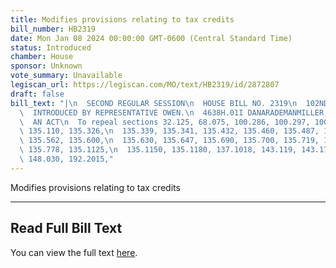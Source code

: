 ```yaml
---
title: Modifies provisions relating to tax credits
bill_number: HB2319
date: Mon Jan 08 2024 00:00:00 GMT-0600 (Central Standard Time)
status: Introduced
chamber: House
sponsor: Unknown
vote_summary: Unavailable
legiscan_url: https://legiscan.com/MO/text/HB2319/id/2872807
draft: false
bill_text: "|\n  SECOND REGULAR SESSION\n  HOUSE BILL NO. 2319\n  102ND GENERAL ASSEMBLY\n\
  \  INTRODUCED BY REPRESENTATIVE OWEN.\n  4638H.01I DANARADEMANMILLER,ChiefClerk\n\
  \  AN ACT\n  To repeal sections 32.125, 68.075, 100.286, 100.297, 100.850, 135.090,\
  \ 135.110, 135.326,\n  135.339, 135.341, 135.432, 135.460, 135.487, 135.490, 135.550,\
  \ 135.562, 135.600,\n  135.630, 135.647, 135.690, 135.700, 135.719, 135.772, 135.775,\
  \ 135.778, 135.1125,\n  135.1150, 135.1180, 137.1018, 143.119, 143.177, 143.471,\
  \ 148.030, 192.2015,"
---
```

Modifies provisions relating to tax credits

---

## Read Full Bill Text

You can view the full text [here](https://legiscan.com/MO/text/HB2319/id/2872807).
